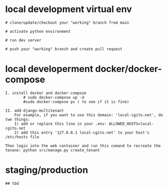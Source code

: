 # local development virtual env
    # clone/update/checkout your "working" branch from main
    
    # activate python environment
    
    # run dev server
    
    # push your "working" branch and create pull request

# local developerment docker/docker-compose
    I. install docker and docker-compose
    		# sudo docker-compose up -d
    		#sudo docker-compose ps ( to see if it is fine)
    
    II. add-django-multitenant
    	For example, if you want to use this domain: 'local-cgito.net', do two things:
		1) add or replace this line in your .env: ALLOWED_HOSTS=local-cgito.net
		2) add this entry '127.0.0.1 local-cgito.net' to your host's /etc/hosts file
	
	Then login into the web container and run this comand to recreate the tenane: python src/manage.py create_tenant

# staging/production
    ## tbd